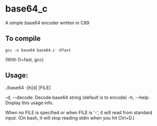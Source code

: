 # base64_c
A simple base64 encoder written in C89

## To compile
```
gcc -o base64 base64.c -Ofast
```
(With O=fast, gcc)

## Usage:
./base64 -[h|d] [FILE]

-d, --decode: Decode base64 string (default is to encode)
-h, --help:   Display this usage info.

When no FILE is specified or when FILE is '-', it will read
from standard input. (On bash, it will stop reading stdin
when you hit Ctrl+D.)

